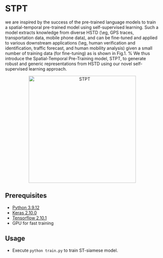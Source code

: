 # STPT

we are inspired by the success of the pre-trained language models to train a spatial-temporal pre-trained model using self-supervised learning. 
Such a model extracts knowledge from diverse HSTD (\eg, GPS traces, transportation data, mobile phone data), and can be fine-tuned and applied to various downstream applications (\eg, human verification and identification, traffic forecast, and human mobility analysis) given a small number of training data (for fine-tuning) as is shown in Fig.1.
% 
We thus introduce the Spatial-Temporal Pre-Training model, STPT, to generate robust and generic representations from HSTD using our novel self-supervised learning approach.

<p align="center">
<img src="/resource/framework4.pdf" alt=STPT framework" height="350">
</p>


## Prerequisites
- [Python 3.9.12](https://www.continuum.io/downloads)
- [Keras 2.10.0](https://keras.io/)
- [Tensorflow 2.10.1](https://www.tensorflow.org/)
- GPU for fast training


## Usage
- Execute ```python train.py``` to train ST-siamese model.


<!-- ## File structure and description
```
ST-Siamese-Attack

-----------------------------------
train.py                               # Main file: train siamese

fast_adversarial_train.py              # Main file:
                                         Fast ST-FGSM adversarial train
-----------------------------------
data_generation.ipynb                  # Generate data for siamese
classification_data_generation.ipynb   # Generate data for classification -->

<!-- ----------------------------------- -->
<!-- argument.py                            # Argument script
utils.py                               # Utility script
dataset                                # Dataset folder
│   ├── ...
models                                 # Model folder
│   ├── ...
README -->
``` -->


